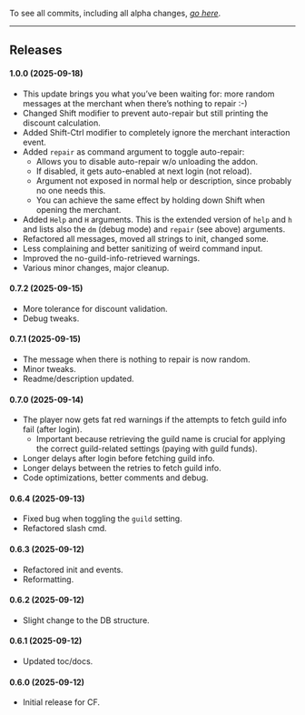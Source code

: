 To see all commits, including all alpha changes, [*go here*](https://github.com/tflo/AutoDiscountRepair/commits/master/).

---

## Releases


#### 1.0.0 (2025-09-18)

- This update brings you what you’ve been waiting for: more random messages at the merchant when there’s nothing to repair :-)
- Changed Shift modifier to prevent auto-repair but still printing the discount calculation.
- Added Shift-Ctrl modifier to completely ignore the merchant interaction event.
- Added `repair` as command argument to toggle auto-repair:
    - Allows you to disable auto-repair w/o unloading the addon.
    - If disabled, it gets auto-enabled at next login (not reload).
    - Argument not exposed in normal help or description, since probably no one needs this.
    - You can achieve the same effect by holding down Shift when opening the merchant.
- Added `Help` and `H` arguments. This is the extended version of `help` and `h` and lists also the `dm` (debug mode) and `repair` (see above) arguments.
- Refactored all messages, moved all strings to init, changed some.
- Less complaining and better sanitizing of weird command input.
- Improved the no-guild-info-retrieved warnings.
- Various minor changes, major cleanup.

#### 0.7.2 (2025-09-15)

- More tolerance for discount validation.
- Debug tweaks.

#### 0.7.1 (2025-09-15)

- The message when there is nothing to repair is now random.
- Minor tweaks.
- Readme/description updated.

#### 0.7.0 (2025-09-14)

- The player now gets fat red warnings if the attempts to fetch guild info fail (after login).
    - Important because retrieving the guild name is crucial for applying the correct guild-related settings (paying with guild funds).
- Longer delays after login before fetching guild info.
- Longer delays between the retries to fetch guild info.
- Code optimizations, better comments and debug.

#### 0.6.4 (2025-09-13)

- Fixed bug when toggling the `guild` setting.
- Refactored slash cmd.

#### 0.6.3 (2025-09-12)

- Refactored init and events.
- Reformatting.

#### 0.6.2 (2025-09-12)

- Slight change to the DB structure.

#### 0.6.1 (2025-09-12)

- Updated toc/docs.

#### 0.6.0 (2025-09-12)

- Initial release for CF.

